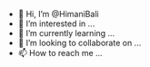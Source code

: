 - 👋 Hi, I’m @HimaniBali
- 👀 I’m interested in ...
- 🌱 I’m currently learning ...
- 💞️ I’m looking to collaborate on ...
- 📫 How to reach me ...

<!---
HimaniBali/HimaniBali is a ✨ special ✨ repository because its `README.md` (this file) appears on your GitHub profile.
You can click the Preview link to take a look at your changes.
--->
